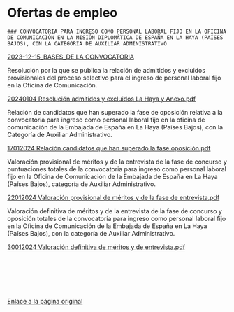   Ofertas de empleo
=================

    ### CONVOCATORIA PARA INGRESO COMO PERSONAL LABORAL FIJO EN LA OFICINA DE COMUNICACIÓN EN LA MISIÓN DIPLOMÁTICA DE ESPAÑA EN LA HAYA (PAÍSES BAJOS), CON LA CATEGORÍA ​​DE AUXILIAR ADMINISTRATIVO​

​[![]()2023-12-15\_BASES\_DE LA CONVOCATORIA](https://www.exteriores.gob.es/Embajadas/lahaya/es/Embajada/Documents/20231215_BASES_AUXILIAR%20ADMINISTRATIVO_OFICINA_COM_LA-HAYA.pdf) 

Resolución por la que se publica la relación de admitidos y excluidos provisionales del proceso selectivo para el ingreso de personal laboral fijo en la Oficina de Comunicación.  ​

[![]()2​0240104 Resolución admitidos y excluidos La Haya y Anexo.pdf](https://www.exteriores.gob.es/Embajadas/lahaya/es/Embajada/Documents/20240104%20Resolucio%CC%81n%20admitidos%20y%20excluidos%20La%20Haya%20y%20Anexo.pdf)  


Relación de candidatos que han superado la fase de oposición relativa a la convocatoria para ingreso como personal laboral fijo en la oficina de comunicación de la Embajada de España en La Haya (Países Bajos), con la Categoría de Auxiliar Administrativo.  
  
[![]()17012024 Relación candidatos que han superado la fase oposición.pdf](https://www.exteriores.gob.es/Embajadas/lahaya/es/Embajada/Documents/17012024%20Relaci%C3%B3n%20candidatos%20que%20han%20superado%20la%20fase%20oposici%C3%B3n.pdf)  
  
Valoración provisional de méritos y de la entrevista de la fase de concurso y puntuaciones totales de la convocatoria para ingreso como personal laboral fijo en la Oficina de Comunicación de la Embajada de España en La Haya (Países Bajos), categoría de Auxiliar Administrativo.  
  
[![]()22012024 Valoración provisional de méritos y de la fase de entrevista.pdf](https://www.exteriores.gob.es/Embajadas/lahaya/es/Embajada/Documents/22012024%20Valoraci%C3%B3n%20provisional%20de%20m%C3%A9ritos%20y%20de%20la%20fase%20de%20entrevista.pdf)  
  
Valoración definitiva de méritos y de la entrevista de la fase de concurso y oposición totales de la convocatoria para ingreso como personal laboral fijo en la Oficina de Comunicación de la Embajada de España en La Haya (Países Bajos), con la categoría de Auxiliar Administrativo.  
  
[![]()30012024 Valoración definitiva de méritos y de entrevista.pdf](https://www.exteriores.gob.es/Embajadas/lahaya/es/Embajada/Documents/30012024%20Valoraci%C3%B3n%20definitiva%20de%20m%C3%A9ritos%20y%20de%20entrevista.pdf)​  
  
  
  
  
  
​  
  
  
  
  
​  
  


​  


  


  


   [Enlace a la página original](https://www.exteriores.gob.es/Embajadas/lahaya/es/Embajada/Paginas/Ofertas-de-empleo.aspx)
